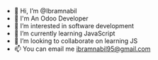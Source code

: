 - 👋 Hi, I’m @Ibramnabil
- 💼 I'm An Odoo Developer
- 👀 I’m interested in software development
- 🌱 I’m currently learning JavaScript
- 💞️ I’m looking to collaborate on learning JS
- 📫 You can email me ibramnabil95@gmail.com

<!---
Ibramnabil/Ibramnabil is a ✨ special ✨ repository because its `README.md` (this file) appears on your GitHub profile.
You can click the Preview link to take a look at your changes.
--->
